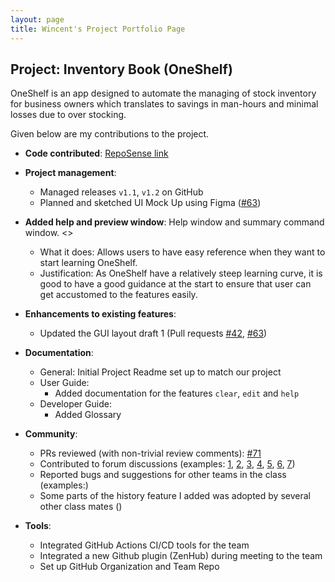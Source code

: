 ```yaml
---
layout: page
title: Wincent's Project Portfolio Page
---
```


## Project: Inventory Book (OneShelf)

OneShelf is an app designed to automate the managing of stock inventory for business owners which translates to savings in man-hours and minimal losses due to over stocking.

Given below are my contributions to the project.

* **Code contributed**: [RepoSense link](https://nus-cs2103-ay2021s1.github.io/tp-dashboard/#breakdown=true&search=&sort=groupTitle&sortWithin=title&since=2020-08-14&timeframe=commit&mergegroup=&groupSelect=groupByRepos&checkedFileTypes=docs~functional-code~test-code~other&tabOpen=true&tabType=authorship&tabAuthor=Wincenttjoi&tabRepo=AY2021S1-CS2103T-T12-1%2Ftp%5Bmaster%5D&authorshipIsMergeGroup=false&authorshipFileTypes=functional-code~test-code)

* **Project management**:
  * Managed releases `v1.1`, `v1.2` on GitHub
  * Planned and sketched UI Mock Up using Figma ([\#63](https://github.com/AY2021S1-CS2103T-T12-1/tp/issues/63))

* **Added help and preview window**: Help window and summary command window. <<Insert PR>>
  * What it does: Allows users to have easy reference when they want to start learning OneShelf.
  * Justification: As OneShelf have a relatively steep learning curve, it is good to have a good guidance at the
  start to ensure that user can get accustomed to the features easily.

* **Enhancements to existing features**:
  * Updated the GUI layout draft 1 (Pull requests [\#42](https://github.com/AY2021S1-CS2103T-T12-1/tp/pull/42),
    [\#63](https://github.com/AY2021S1-CS2103T-T12-1/tp/pull/64/files))

* **Documentation**:
  * General: Initial Project Readme set up to match our project
  * User Guide:
    * Added documentation for the features `clear`, `edit` and `help`
  * Developer Guide:
    * Added Glossary

* **Community**:
  * PRs reviewed (with non-trivial review comments): [\#71](https://github.com/AY2021S1-CS2103T-T12-1/tp/pull/71)
  * Contributed to forum discussions (examples:
    [1](https://github.com/nus-cs2103-AY2021S1/forum/issues/193),
    [2](https://github.com/nus-cs2103-AY2021S1/forum/issues/150),
    [3](https://github.com/nus-cs2103-AY2021S1/forum/issues/47#issuecomment-678718187),
    [4](https://github.com/nus-cs2103-AY2021S1/forum/issues/86#issuecomment-681816644),
    [5](https://github.com/nus-cs2103-AY2021S1/forum/issues/110#issuecomment-683312239),
    [6](https://github.com/nus-cs2103-AY2021S1/forum/issues/116#issuecomment-683417502),
    [7](https://github.com/nus-cs2103-AY2021S1/forum/issues/278))
  * Reported bugs and suggestions for other teams in the class (examples:)
  * Some parts of the history feature I added was adopted by several other class mates ()

* **Tools**:
  * Integrated GitHub Actions CI/CD tools for the team
  * Integrated a new Github plugin (ZenHub) during meeting to the team
  * Set up GitHub Organization and Team Repo
